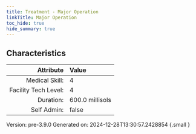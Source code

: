 ```yaml
---
title: Treatment - Major Operation
linkTitle: Major Operation
toc_hide: true
hide_summary: true
---
```


## Characteristics

| Attribute      | Value |
|--------:|:------|
|Medical Skill:|4|
|Facility Tech Level:|4|
|Duration:|600.0 millisols|
|Self Admin:|false|

Version: pre-3.9.0 Generated on: 2024-12-28T13:30:57.2428854
{.small }